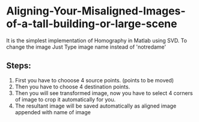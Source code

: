 # Aligning-Your-Misaligned-Images-of-a-tall-building-or-large-scene
It is the simplest implementation of Homography in Matlab using SVD.
To change the image Just Type image name instead of 'notredame'
## Steps:
1. First you have to chooose 4 source points. (points to be moved)
2. Then you have to choose 4 destination points.
3. Then you will see transformed image, now you have to select 4 corners of image to crop it automatically for you.
4. The resultant image will be saved automatically as aligned image appended with name of image
